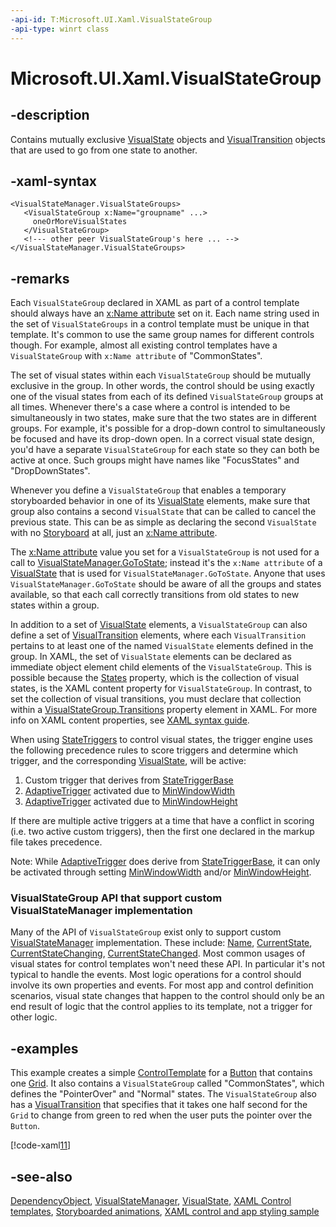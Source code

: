 ```yaml
---
-api-id: T:Microsoft.UI.Xaml.VisualStateGroup
-api-type: winrt class
---
```


<!-- Class syntax.
public class VisualStateGroup : Microsoft.UI.Xaml.DependencyObject, Microsoft.UI.Xaml.IVisualStateGroup
-->

# Microsoft.UI.Xaml.VisualStateGroup

## -description

Contains mutually exclusive [VisualState](visualstate.md) objects and [VisualTransition](visualtransition.md) objects that are used to go from one state to another.

## -xaml-syntax

```xaml
<VisualStateManager.VisualStateGroups>
   <VisualStateGroup x:Name="groupname" ...>
     oneOrMoreVisualStates
   </VisualStateGroup>
   <!--- other peer VisualStateGroup's here ... -->
</VisualStateManager.VisualStateGroups>
```

## -remarks

Each `VisualStateGroup` declared in XAML as part of a control template should always have an [x:Name attribute](/windows/uwp/xaml-platform/x-name-attribute) set on it. Each name string used in the set of `VisualStateGroups` in a control template must be unique in that template. It's common to use the same group names for different controls though. For example, almost all existing control templates have a `VisualStateGroup` with `x:Name attribute` of "CommonStates".

The set of visual states within each `VisualStateGroup` should be mutually exclusive in the group. In other words, the control should be using exactly one of the visual states from each of its defined `VisualStateGroup` groups at all times. Whenever there's a case where a control is intended to be simultaneously in two states, make sure that the two states are in different groups. For example, it's possible for a drop-down control to simultaneously be focused and have its drop-down open. In a correct visual state design, you'd have a separate `VisualStateGroup` for each state so they can both be active at once. Such groups might have names like "FocusStates" and "DropDownStates".

Whenever you define a `VisualStateGroup` that enables a temporary storyboarded behavior in one of its [VisualState](visualstate.md) elements, make sure that group also contains a second `VisualState` that can be called to cancel the previous state. This can be as simple as declaring the second `VisualState` with no [Storyboard](visualstate_storyboard.md) at all, just an [x:Name attribute](/windows/uwp/xaml-platform/x-name-attribute).

The [x:Name attribute](/windows/uwp/xaml-platform/x-name-attribute) value you set for a `VisualStateGroup` is not used for a call to [VisualStateManager.GoToState](visualstatemanager_gotostate_51722231.md); instead it's the `x:Name attribute` of a [VisualState](visualstate.md) that is used for `VisualStateManager.GoToState`. Anyone that uses `VisualStateManager.GoToState` should be aware of all the groups and states available, so that each call correctly transitions from old states to new states within a group.

In addition to a set of [VisualState](visualstate.md) elements, a `VisualStateGroup` can also define a set of [VisualTransition](visualtransition.md) elements, where each `VisualTransition` pertains to at least one of the named `VisualState` elements defined in the group. In XAML, the set of `VisualState` elements can be declared as immediate object element child elements of the `VisualStateGroup`. This is possible because the [States](visualstategroup_states.md) property, which is the collection of visual states, is the XAML content property for `VisualStateGroup`. In contrast, to set the collection of visual transitions, you must declare that collection within a [VisualStateGroup.Transitions](visualstategroup_transitions.md) property element in XAML. For more info on XAML content properties, see [XAML syntax guide](/windows/uwp/xaml-platform/xaml-syntax-guide).

When using [StateTriggers](visualstate_statetriggers.md) to control visual states, the trigger engine uses the following precedence rules to score triggers and determine which trigger, and the corresponding [VisualState](visualstate.md), will be active:

1. Custom trigger that derives from [StateTriggerBase](statetriggerbase.md)
2. [AdaptiveTrigger](adaptivetrigger.md) activated due to [MinWindowWidth](adaptivetrigger_minwindowwidth.md)
3. [AdaptiveTrigger](adaptivetrigger.md) activated due to [MinWindowHeight](adaptivetrigger_minwindowheight.md)

If there are multiple active triggers at a time that have a conflict in scoring (i.e. two active custom triggers), then the first one declared in the markup file takes precedence.

Note: While [AdaptiveTrigger](adaptivetrigger.md) does derive from [StateTriggerBase](statetriggerbase.md), it can only be activated through setting [MinWindowWidth](adaptivetrigger_minwindowwidth.md) and/or [MinWindowHeight](adaptivetrigger_minwindowheight.md).

### **VisualStateGroup** API that support custom **VisualStateManager** implementation

Many of the API of `VisualStateGroup` exist only to support custom [VisualStateManager](visualstatemanager.md) implementation. These include: [Name](visualstategroup_name.md), [CurrentState](visualstategroup_currentstate.md), [CurrentStateChanging](visualstategroup_currentstatechanging.md), [CurrentStateChanged](visualstategroup_currentstatechanged.md). Most common usages of visual states for control templates won't need these API. In particular it's not typical to handle the events. Most logic operations for a control should involve its own properties and events. For most app and control definition scenarios, visual state changes that happen to the control should only be an end result of logic that the control applies to its template, not a trigger for other logic.

## -examples

This example creates a simple [ControlTemplate](../microsoft.ui.xaml.controls/controltemplate.md) for a [Button](../microsoft.ui.xaml.controls/button.md) that contains one [Grid](../microsoft.ui.xaml.controls/grid.md). It also contains a `VisualStateGroup` called "CommonStates", which defines the "PointerOver" and "Normal" states. The `VisualStateGroup` also has a [VisualTransition](visualtransition.md) that specifies that it takes one half second for the `Grid` to change from green to red when the user puts the pointer over the `Button`.

[!code-xaml[11](../microsoft.ui.xaml.data/code/StylingTemplatingOverview/csharp/ButtonStages.xaml#Snippet11)]

## -see-also

[DependencyObject](dependencyobject.md), [VisualStateManager](visualstatemanager.md), [VisualState](visualstate.md), [XAML Control templates](/windows/apps/design/style/xaml-control-templates), [Storyboarded animations](/windows/apps/design/motion/storyboarded-animations), [XAML control and app styling sample](https://github.com/microsoftarchive/msdn-code-gallery-microsoft/tree/master/Official%20Windows%20Platform%20Sample/Windows%208.1%20Store%20app%20samples/99866-Windows%208.1%20Store%20app%20samples/XAML%20control%20and%20app%20styling%20sample/C%23)

